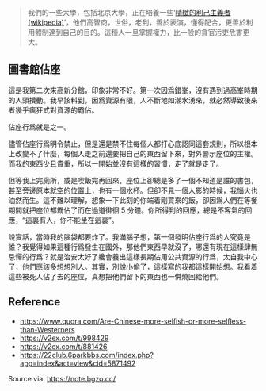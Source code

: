 > 我們的一些大學，包括北京大學，正在培養一些‘[精緻的利己主義者 (wikipedia)](https://zh.wikipedia.org/zh-hans/%E7%B2%BE%E8%87%B4%E5%88%A9%E5%B7%B1%E4%B8%BB%E4%B9%89)’，他們高智商，世俗，老到，善於表演，懂得配合，更善於利用體制達到自己的目的。這種人一旦掌握權力，比一般的貪官污吏危害更大。

## 圖書館佔座

這是我第二次來高新分館，印象非常不好。第一次因爲錯峯，沒有遇到過高峯時期的人頭攢動。我早該料到，因爲資源有限，人不斷地如潮水湧來，就必然導致後來者幾乎瘋狂式對資源的霸佔。

佔座行爲就是之一。

儘管佔座行爲明令禁止，但是還是禁不住每個人都打心底認同這套規則，所以根本上改變不了什麼，每個人走之前還要把自己的東西留下來，對外警示座位的主權。而我的東西少且貴重，所以一開始並沒有這樣的習慣，走了就是走了。

但等我上完廁所，或是喫飯完再回來，座位上卻總是多了一個不知道是誰的書包，甚至旁邊原本就空的位置上，也有一個水杯。但卻不見一個人影的時候，我惱火也油然而生。這不難以理解，想象一下此刻的你端着剛買來的飯，卻因爲人們在等餐期間就把座位都霸佔了而在過道徘徊 5 分鐘。你所得到的回應，總是不客氣的回應，“這裏有人，你不能坐在這裏”。

說實話，當時我的腦袋都要炸了。我滿腦子想，第一個發明佔座行爲的人究竟是誰？我覺得如果這種行爲發生在國外，那他們東西早就沒了，哪還有現在這樣肆無忌憚的行爲？就是治安太好了纔會養出這樣長期佔用公共資源的行爲，太自我中心了，他們應該多想想別人。其實，別說小偷了，這樣寫的我都這樣開始想。我看着這些被死人佔了去的座位，真想把他們留下的東西也一併燒回給他們。

## Reference
- https://www.quora.com/Are-Chinese-more-selfish-or-more-selfless-than-Westerners
- https://v2ex.com/t/998429
- https://v2ex.com/t/881426
- https://22club.6parkbbs.com/index.php?app=index&act=view&cid=5871492

Source via: https://note.bgzo.cc/